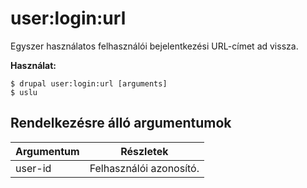 # user:login:url
Egyszer használatos felhasználói bejelentkezési URL-címet ad vissza.

**Használat:**
```
$ drupal user:login:url [arguments] 
$ uslu  
```

## Rendelkezésre álló argumentumok
Argumentum | Részletek
---------|-------------
user-id | Felhasználói azonosító.
